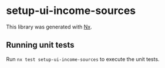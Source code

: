 # setup-ui-income-sources

This library was generated with [Nx](https://nx.dev).

## Running unit tests

Run `nx test setup-ui-income-sources` to execute the unit tests.
